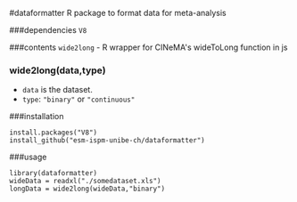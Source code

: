 #dataformatter
R package to format data for meta-analysis

###dependencies
`V8`

###contents
`wide2long` - R wrapper for CINeMA's wideToLong function in js

### wide2long(data,type)
- `data` is the dataset.
- `type`: `"binary"` or `"continuous"`


###installation
```
install.packages("V8")
install_github("esm-ispm-unibe-ch/dataformatter")
```

###usage
```
library(dataformatter)
wideData = readxl("./somedataset.xls")
longData = wide2long(wideData,"binary")
```

